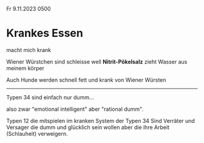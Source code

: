 Fr 9.11.2023 0500

# Krankes Essen

macht mich krank

Wiener Würstchen
sind schleisse
well **Nitrit-Pökelsalz**
zieht Wasser
aus meinem körper

Auch Hunde werden
schnell fett und krank
von Wiener Würsten

----

Typen 34 sind einfach nur dumm...

also zwar "emotional intelligent"
aber "rational dumm".

Typen 12 die mitspielen
im kranken System der Typen 34
Sind Verräter und Versager
die dumm und glücklich sein wollen
aber die ihre Arbeit (Schlauheit) verweigern.
